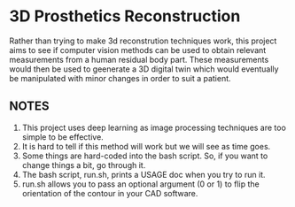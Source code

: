 # 3D Prosthetics Reconstruction
Rather than trying to make 3d reconstrution techniques work, this project aims to see if computer vision methods can be used to obtain relevant measurements from a human residual body part. These measurements would then be used to geenerate a 3D digital twin which would eventually be manipulated with minor changes in order to suit a patient. </br>

## NOTES
1. This project uses deep learning as image processing techniques are too simple to be effective. 
2. It is hard to tell if this method will work but we will see as time goes.
3. Some things are hard-coded into the bash script. So, if you want to change things a bit, go through it.
4. The bash script, run.sh, prints a USAGE doc when you try to run it.
5. run.sh allows you to pass an optional argument (0 or 1) to flip the orientation of the contour in your CAD software.

